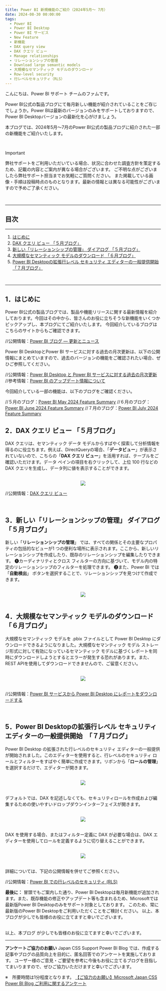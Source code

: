 ```yaml
---
title: Power BI 新規機能のご紹介（2024年5月～ 7月）
date: 2024-08-30 00:00:00 
tags:
  - Power BI
  - Power BI Desktop
  - Power BI サービス
  - New Feature  
  - 新機能
  - DAX query view
  - DAX クエリ ビュー
  - Manage relationships
  - リレーションシップの管理
  - Download large semantic models
  - 大規模なセマンティック モデルのダウンロード
  - Row-level security 
  - 行レベルセキュリティ（RLS）
---
```



こんにちは、Power BI サポート チームのファムです。

Power BI公式の製品ブログにて毎月新しい機能が紹介されていることをご存じでしょうか。Power BIは最新のバージョンのみをサポートしておりますので、Power BI Desktopバージョンの最新化を心がけましょう。

本ブログでは、2024年5月～7月のPower BI公式の製品ブログに紹介された一部の新機能をご紹介いたします。

<!-- more -->

</br>

> [!IMPORTANT]
> 弊社サポートをご利用いただいている場合、状況に合わせた調査方針を策定するため、記載の内容とご案内が異なる場合がございます。
> ご不明な点がございましたら弊社サポート担当までお気軽にご質問ください。
> また掲載している画像・手順は投稿時点のものとなります。最新の情報とは異なる可能性がございますので予めご了承ください。

</br>

---
## 目次
---
1. [はじめに](#1．はじめに)
2. [DAX クエリ ビュー 「５月ブログ」](#2．DAX-クエリ-ビュー-「５月ブログ」)
3. [新しい「リレーションシップの管理」 ダイアログ 「５月ブログ」](#3．新しい「リレーションシップの管理」-ダイアログ-「５月ブログ」)
4. [大規模なセマンティック モデルのダウンロード 「６月ブログ」](#4．大規模なセマンティック-モデルのダウンロード-「６月ブログ」)
5. [Power BI Desktopの拡張行レベル セキュリティ エディターの一般提供開始 「７月ブログ」](#5．Power-BI-Desktopの拡張行レベル-セキュリティ-エディターの一般提供開始-「７月ブログ」)
</br>

---

## 1．はじめに

Power BI公式の製品ブログでは、製品や機能リリースに関する最新情報を紹介しております。今回はその中から、皆さんのお役に立ちそうな新機能をいくつかピックアップし、本ブログにてご紹介いたします。
今回紹介しているブログはこちらのサイトからもご確認できます。

//公開情報：[Power BI ブログ — 更新とニュース](https://powerbi.microsoft.com/ja-jp/blog/)

Power BI DesktopとPower BI サービスに対する過去の月次更新は、以下の公開情報にまとめていますので、過去のバージョンの機能をご確認されたい場合、ぜひご参照してください。

//公開情報：[Power BI Desktop と Power BI サービスに対する過去の月次更新](https://learn.microsoft.com/ja-jp/power-bi/fundamentals/desktop-latest-update-archive?tabs=powerbi-desktop)
//参考情報：[Power BI のアップデート情報について](https://jpbap-sqlbi.github.io/blog/powerbi/pbi_feature_roadmap/#Power-BI-Desktop-%E3%83%BB-Power-BI-%E3%82%B5%E3%83%BC%E3%83%93%E3%82%B9)

今回紹介している一部の機能は、以下のブログをご確認ください。

//５月のブログ：[Power BI May 2024 Feature Summary](https://powerbi.microsoft.com/ja-jp/blog/power-bi-may-2024-feature-summary/#post-27048-_Toc167109006)
//６月のブログ：[Power BI June 2024 Feature Summary](https://powerbi.microsoft.com/ja-jp/blog/power-bi-may-2024-feature-summary/#post-27048-_Toc167109006)
//７月のブログ：[Power BI July 2024 Feature Summary](https://powerbi.microsoft.com/ja-jp/blog/power-bi-july-2024-feature-summary/#post-27650-_Toc1615654178)


## 2．DAX クエリ ビュー 「５月ブログ」

DAX クエリは、セマンティック データ モデルからすばやく探索して分析情報を得るのに役立ちます。例えば、DirectQueryの場合、「**データビュー**」が表示されていないので、こちらの「**DAX クエリ ビュー**」を活用すれば、テーブルをご確認いただけます。データ ペインの項目を右クリックして、上位 100 行などの DAX クエリを生成し、データ列に値を表示することができます。

</br>

<div align="center">
<img src="pic1.png">
</div>


//公開情報：[DAX クエリ ビュー](https://learn.microsoft.com/ja-jp/power-bi/transform-model/dax-query-view)

</br>

## 3．新しい「リレーションシップの管理」 ダイアログ 「５月ブログ」

新しい「**リレーションシップの管理**」 では、すべての関係とその主要なプロパティの包括的なビューが1 つの便利な場所に表示されます。ここから、新しいリレーションシップを作成したり、既存のリレーションシップを編集したりできます。
❶カーディナリティとクロス フィルターの方向に基づいて、モデル内の特定のリレーションシップのフィルターを処理できます。
❷また、Power BI では 「**自動検出**」 ボタンを選択することで、リレーションシップを見つけて作成できます。

</br>

<div align="center">
<img src="pic2.png">
</div>

</br>

## 4．大規模なセマンティック モデルのダウンロード 「６月ブログ」

大規模なセマンティック モデルを .pbix ファイルとして Power BI Desktop にダウンロードできるようになりました。大規模なセマンティック モデル ストレージ形式に対して有効になっているセマンティック モデルに基づくレポートを同時にダウンロードしようとするとエラーが発生する恐れがあります。また、REST APIを使用してダウンロードできませんので、ご留意ください。

</br>

<div align="center">
<img src="pic3.png">
</div>

</br>

//公開情報：[Power BI サービスから Power BI Desktop にレポートをダウンロードする](https://learn.microsoft.com/ja-jp/power-bi/create-reports/service-export-to-pbix)

</br>


## 5．Power BI Desktopの拡張行レベル セキュリティ エディターの一般提供開始　「７月ブログ」

Power BI Desktop の拡張された行レベルのセキュリティ エディターの一般提供が開始されました。このエディターを使用すると、行レベルのセキュリティ ロールとフィルターをすばやく簡単に作成できます。リボンから「**ロールの管理**」を選択するだけで、エディターが開きます。

</br>

<div align="center">
<img src="pic4.png">
</div>

</br>


デフォルトでは、DAX を記述しなくても、セキュリティロールを作成および編集するための使いやすいドロップダウンインターフェイスが開きます。

</br>

<div align="center">
<img src="pic5.png">
</div>

</br>

DAX を使用する場合、またはフィルター定義に DAX が必要な場合は、DAX エディターを使用してロールを定義するように切り替えることができます。

</br>

<div align="center">
<img src="pic6.png">
</div>

</br>


詳細については、下記の公開情報を併せてご参照ください。

//公開情報：[Power BI での行レベルのセキュリティ (RLS)](https://learn.microsoft.com/ja-jp/fabric/security/service-admin-row-level-security)


**最後に：**
冒頭でもご案内した通り、Power BI Desktopは毎月新機能が追加されます。また、既存機能の修正やアップデート等も含まれるため、Microsoftでは最新版Power BI Desktopのみをサポート対象としております。
このため、常に最新版のPower BI Desktopをご利用いただくことをご検討ください。
以上、本ブログが少しでも皆様のお役に立てますと幸いでございます。


</br>
以上、本ブログ が少しでも皆様のお役に立てますと幸いでございます。


---

**アンケートご協力のお願い**
Japan CSS Support Power BI Blog では、作成する記事やブログの品質向上を目的に、匿名回答でのアンケートを実施しております。
ユーザー様のご意見・ご要望を参考に今後もお役に立てるブログを目指してまいりますので、ぜひご協力いただけますと幸いでございます。 

※　所要時間は1分程度となります。
[【ご協力のお願い】Microsoft Japan CSS Power BI Blog ご利用に関するアンケート](https://jpbap-sqlbi.github.io/blog/powerbi/pbi_blogsurvey2022/)
